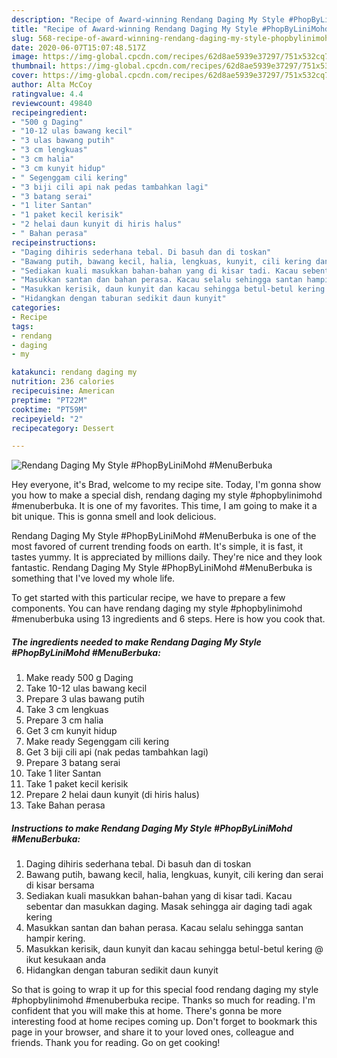 ```yaml
---
description: "Recipe of Award-winning Rendang Daging My Style #PhopByLiniMohd #MenuBerbuka"
title: "Recipe of Award-winning Rendang Daging My Style #PhopByLiniMohd #MenuBerbuka"
slug: 568-recipe-of-award-winning-rendang-daging-my-style-phopbylinimohd-menuberbuka
date: 2020-06-07T15:07:48.517Z
image: https://img-global.cpcdn.com/recipes/62d8ae5939e37297/751x532cq70/rendang-daging-my-style-phopbylinimohd-menuberbuka-resipi-foto-utama.jpg
thumbnail: https://img-global.cpcdn.com/recipes/62d8ae5939e37297/751x532cq70/rendang-daging-my-style-phopbylinimohd-menuberbuka-resipi-foto-utama.jpg
cover: https://img-global.cpcdn.com/recipes/62d8ae5939e37297/751x532cq70/rendang-daging-my-style-phopbylinimohd-menuberbuka-resipi-foto-utama.jpg
author: Alta McCoy
ratingvalue: 4.4
reviewcount: 49840
recipeingredient:
- "500 g Daging"
- "10-12 ulas bawang kecil"
- "3 ulas bawang putih"
- "3 cm lengkuas"
- "3 cm halia"
- "3 cm kunyit hidup"
- " Segenggam cili kering"
- "3 biji cili api nak pedas tambahkan lagi"
- "3 batang serai"
- "1 liter Santan"
- "1 paket kecil kerisik"
- "2 helai daun kunyit di hiris halus"
- " Bahan perasa"
recipeinstructions:
- "Daging dihiris sederhana tebal. Di basuh dan di toskan"
- "Bawang putih, bawang kecil, halia, lengkuas, kunyit, cili kering dan serai di kisar bersama"
- "Sediakan kuali masukkan bahan-bahan yang di kisar tadi. Kacau sebentar dan masukkan daging. Masak sehingga air daging tadi agak kering"
- "Masukkan santan dan bahan perasa. Kacau selalu sehingga santan hampir kering."
- "Masukkan kerisik, daun kunyit dan kacau sehingga betul-betul kering @ ikut kesukaan anda"
- "Hidangkan dengan taburan sedikit daun kunyit"
categories:
- Recipe
tags:
- rendang
- daging
- my

katakunci: rendang daging my 
nutrition: 236 calories
recipecuisine: American
preptime: "PT22M"
cooktime: "PT59M"
recipeyield: "2"
recipecategory: Dessert

---
```



![Rendang Daging My Style #PhopByLiniMohd #MenuBerbuka](https://img-global.cpcdn.com/recipes/62d8ae5939e37297/751x532cq70/rendang-daging-my-style-phopbylinimohd-menuberbuka-resipi-foto-utama.jpg)

Hey everyone, it's Brad, welcome to my recipe site. Today, I'm gonna show you how to make a special dish, rendang daging my style #phopbylinimohd #menuberbuka. It is one of my favorites. This time, I am going to make it a bit unique. This is gonna smell and look delicious.

Rendang Daging My Style #PhopByLiniMohd #MenuBerbuka is one of the most favored of current trending foods on earth. It's simple, it is fast, it tastes yummy. It is appreciated by millions daily. They're nice and they look fantastic. Rendang Daging My Style #PhopByLiniMohd #MenuBerbuka is something that I've loved my whole life.




To get started with this particular recipe, we have to prepare a few components. You can have rendang daging my style #phopbylinimohd #menuberbuka using 13 ingredients and 6 steps. Here is how you cook that.

<!--inarticleads1-->

##### The ingredients needed to make Rendang Daging My Style #PhopByLiniMohd #MenuBerbuka:

1. Make ready 500 g Daging
1. Take 10-12 ulas bawang kecil
1. Prepare 3 ulas bawang putih
1. Take 3 cm lengkuas
1. Prepare 3 cm halia
1. Get 3 cm kunyit hidup
1. Make ready  Segenggam cili kering
1. Get 3 biji cili api (nak pedas tambahkan lagi)
1. Prepare 3 batang serai
1. Take 1 liter Santan
1. Take 1 paket kecil kerisik
1. Prepare 2 helai daun kunyit (di hiris halus)
1. Take  Bahan perasa




<!--inarticleads2-->

##### Instructions to make Rendang Daging My Style #PhopByLiniMohd #MenuBerbuka:

1. Daging dihiris sederhana tebal. Di basuh dan di toskan
1. Bawang putih, bawang kecil, halia, lengkuas, kunyit, cili kering dan serai di kisar bersama
1. Sediakan kuali masukkan bahan-bahan yang di kisar tadi. Kacau sebentar dan masukkan daging. Masak sehingga air daging tadi agak kering
1. Masukkan santan dan bahan perasa. Kacau selalu sehingga santan hampir kering.
1. Masukkan kerisik, daun kunyit dan kacau sehingga betul-betul kering @ ikut kesukaan anda
1. Hidangkan dengan taburan sedikit daun kunyit




So that is going to wrap it up for this special food rendang daging my style #phopbylinimohd #menuberbuka recipe. Thanks so much for reading. I'm confident that you will make this at home. There's gonna be more interesting food at home recipes coming up. Don't forget to bookmark this page in your browser, and share it to your loved ones, colleague and friends. Thank you for reading. Go on get cooking!
